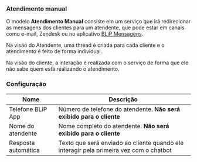 ### Atendimento manual

O modelo **Atendimento Manual** consiste em um serviço que irá redirecionar as mensagens dos clientes para um atendente, que pode estar em canais como e-mail, Zendesk ou no aplicativo [BLiP Mensagens](https://play.google.com/store/apps/details?id=net.take.omni).

Na visão do Atendente, uma thread é criada para cada cliente e o atendimento é feito de forma individual.

Na visão do cliente, a interação é realizada com o serviço de forma que ele não sabe quem está realizando o atendimento.

### Configuração

| Nome                | Descrição                                                                               |
|---------------------|-----------------------------------------------------------------------------------------|
| Telefone BLiP App   | Número de telefone do atendente. **Não será exibido para o cliente**                    |
| Nome do atendente   | Nome completo do atendente. **Não será exibido para o cliente**                         |
| Resposta automática | Texto que será enviado ao cliente quando ele  interagir pela primeira vez com o chatbot |
